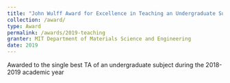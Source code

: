 ```yaml
---
title: "John Wulff Award for Excellence in Teaching an Undergraduate Subject"
collection: /award/
type: Award
permalink: /awards/2019-teaching
granter: MIT Department of Materials Science and Engineering
date: 2019
---
```


Awarded to the single best TA of an undergraduate subject during the 2018-2019 academic year
